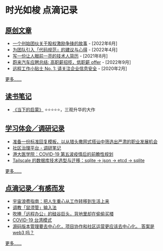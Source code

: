 # 时光如梭 点滴记录

## [原创文章](blog)
- [一个创始团伙关于股权激励争锋的故事](blog/一个创始团伙关于股权激励争锋的故事.md)  - [2022年6月]
- [为团队引入「代码规范」的建议与心得](blog/introduce-code-style-to-a-team.md)  - [2022年4月]
- [写一份让人眼前一亮的技术人简历](blog/write-a-nice-resume.md)  - [2021年8月]
- [蔚来汽车应聘总结: 高职薪招揽，低职薪 offer](blog/蔚来汽车应聘总结:%20高职薪招揽，低职薪%20offer.md) - [2022年9月]
- [远程工作小贴士 No. 1: 请关注企业信息安全](blog/remote-tips-security.adoc)  - [2020年2月]

[更多……](blog/readme.md)

## [读书笔记](books)
- [《当下的启蒙》](books/《当下的启蒙》%20⭐️⭐️⭐️⭐️⭐%EF%B8%8F.md)  ⭐️⭐️⭐️⭐️⭐，三观升华的大作

## [学习体会／调研记录](notes)
- [准备一份标准回复模板，以从猎头撒网式搭讪中筛选出严肃的职业发展机会](notes/2022/猎头答复模板.md)
- [社区治理平台 - 调研笔记](notes/2022/社区治理服务平台-调研笔记.md)
- [港大医学院：COVID-19 第五波疫情后的前瞻性规划](notes/2022/港大医学院：COVID-19%20第五波疫情后的前瞻性规划.md)
- [Tailscale 的数据库技术选型与迁移：sqlite → json → etcd → sqlite](notes/2022/Tailscale%20的数据库技术选型与迁移：sqlite%20→%20json%20→%20etcd%20→%20sqlite.md)

[更多……](notes/readme.md)

## [点滴记录／有感而发](diary)
- [宇宙浪费指南：把人生重心从工作转移到生活上来](https://github.com/HuangJian/blog.howtimeflies.io/blob/master/diary/202204/20220409.md#%E5%AE%87%E5%AE%99%E6%B5%AA%E8%B4%B9%E6%8C%87%E5%8D%97%E6%8A%8A%E4%BA%BA%E7%94%9F%E9%87%8D%E5%BF%83%E4%BB%8E%E5%B7%A5%E4%BD%9C%E8%BD%AC%E7%A7%BB%E5%88%B0%E7%94%9F%E6%B4%BB%E4%B8%8A%E6%9D%A5)
- [调教「鼠须管」输入法](diary/202204/20220402.md#调教鼠须管输入法)
- [吹捧「远程办公」的硅谷巨头，背地里却在偷偷买楼](diary/202203/20220316.md#吹捧远程办公的硅谷巨头背地里却在偷偷买楼httpwwwgeekparknetnews299639)
- [COVID-19 台湾模式](diary/202204/20220408.md#covid-19-%E5%8F%B0%E6%B9%BE%E6%A8%A1%E5%BC%8F)
- [源码版本管理要去中心化，项目协作和社区运营更应该去中心化。 答案是 web3 吗？](diary/202204/20220425.md#%E6%BA%90%E7%A0%81%E7%89%88%E6%9C%AC%E7%AE%A1%E7%90%86%E8%A6%81%E5%8E%BB%E4%B8%AD%E5%BF%83%E5%8C%96%E9%A1%B9%E7%9B%AE%E5%8D%8F%E4%BD%9C%E5%92%8C%E7%A4%BE%E5%8C%BA%E8%BF%90%E8%90%A5%E6%9B%B4%E5%BA%94%E8%AF%A5%E5%8E%BB%E4%B8%AD%E5%BF%83%E5%8C%96-%E7%AD%94%E6%A1%88%E6%98%AF-web3-%E5%90%97)

[更多……](diary/readme.md)
